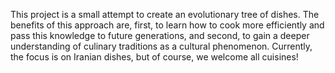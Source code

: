 This project is a small attempt to create an evolutionary tree of dishes. The benefits of this approach are, first, to learn how to cook more efficiently and pass this knowledge to future generations, and second, to gain a deeper understanding of culinary traditions as a cultural phenomenon. Currently, the focus is on Iranian dishes, but of course, we welcome all cuisines!
